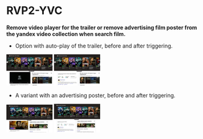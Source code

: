 # RVP2-YVC

__Remove video player for the trailer or remove advertising film poster from the yandex video collection when search film.__

* Option with auto-play of the trailer, before and after triggering.

<img src="image/0_1.png" alt="drawing" width="24%"/> <img src="image/0_0.png" alt="drawing" width="24%"/>

* A variant with an advertising poster, before and after triggering.

<img src="image/1_0.png" alt="drawing" width="24%"/> <img src="image/1_1.png" alt="drawing" width="24%"/>


